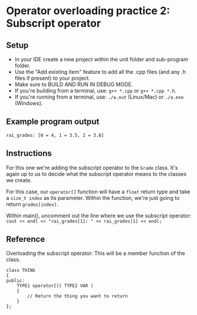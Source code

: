 # Operator overloading practice 2: Subscript operator

## Setup
- In your IDE create a new project within the unit folder and sub-program folder.
- Use the "Add existing item" feature to add all the .cpp files (and any .h files if present) to your project.
- Make sure to BUILD AND RUN IN DEBUG MODE.
- If you're building from a terminal, use: `g++ *.cpp` or `g++ *.cpp *.h`.
- If you're running from a terminal, use: `./a.out` (Linux/Mac) or `./a.exe` (Windows).


## Example program output
```
rai_grades: [0 = 4, 1 = 3.5, 2 = 3.8]
```


## Instructions
For this one we're adding the subscript operator to the `Grade` class. It's again up to us to decide what the subscript operator means to the classes we create.

For this case, our `operator[]` function will have a `float` return type and take a `size_t index` as its parameter. Within the function, we're just going to return `grades[index]`.

Within main(), uncomment out the line where we use the subscript operator:
`cout << endl << "rai_grades[1]: " << rai_grades[1] << endl;`


## Reference
Overloading the subscript operator:
This will be a member function of the class.

```
class THING
{
public:
    TYPE1 operator[]( TYPE2 VAR )
    {
        // Return the thing you want to return
    }
};
```
